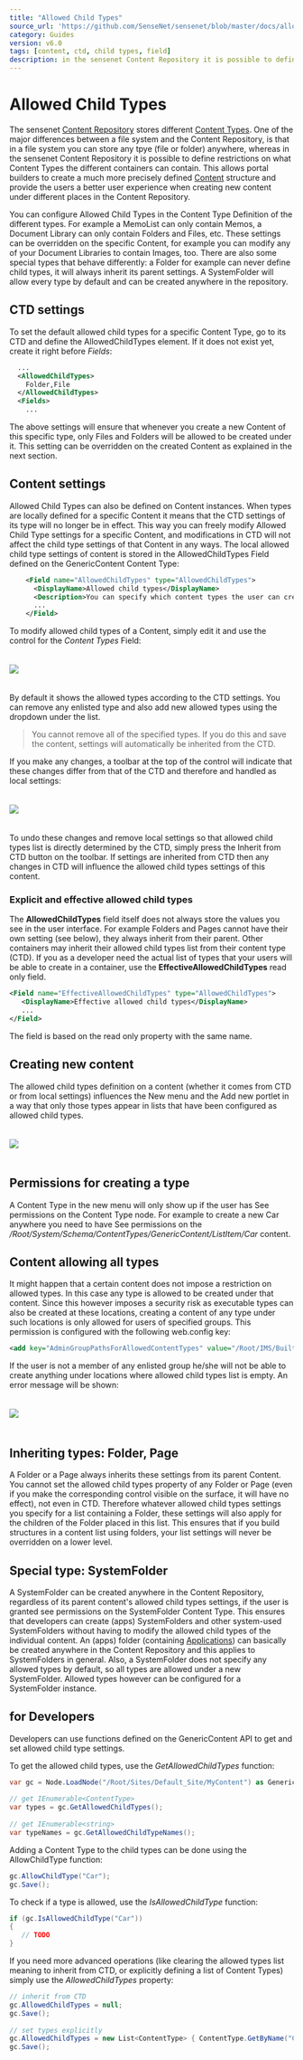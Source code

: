 ```yaml
---
title: "Allowed Child Types"
source_url: 'https://github.com/SenseNet/sensenet/blob/master/docs/allowed-child-types.md'
category: Guides
version: v6.0
tags: [content, ctd, child types, field]
description: in the sensenet Content Repository it is possible to define restrictions on what Content Types the different containers can contain. This allows portal builders to create a much more precisely defined Content structure and provide the users a better user experience when creating new content under different places in the Content Repository.
---
```


# Allowed Child Types

The sensenet [Content Repository](/docs/content-repository.md) stores different [Content Types](/docs/content-types.md). One of the major differences between a file system and the Content Repository, is that in a file system you can store any tpye (file or folder) anywhere, whereas in the sensenet Content Repository it is possible to define restrictions on what Content Types the different containers can contain. This allows portal builders to create a much more precisely defined [Content](/docs/content.md) structure and provide the users a better user experience when creating new content under different places in the Content Repository.

You can configure Allowed Child Types in the Content Type Definition of the different types. For example a MemoList can only contain Memos, a Document Library can only contain Folders and Files, etc. These settings can be overridden on the specific Content, for example you can modify any of your Document Libraries to contain Images, too. There are also some special types that behave differently: a Folder for example can never define child types, it will always inherit its parent settings. A SystemFolder will allow every type by default and can be created anywhere in the repository.

## CTD settings

To set the default allowed child types for a specific Content Type, go to its CTD and define the AllowedChildTypes element. If it does not exist yet, create it right before *Fields*:

```xml
  ...
  <AllowedChildTypes>
    Folder,File
  </AllowedChildTypes>
  <Fields>
    ...
```

The above settings will ensure that whenever you create a new Content of this specific type, only Files and Folders will be allowed to be created under it. This setting can be overridden on the created Content as explained in the next section.

## Content settings

Allowed Child Types can also be defined on Content instances. When types are locally defined for a specific Content it means that the CTD settings of its type will no longer be in effect. This way you can freely modify Allowed Child Type settings for a specific Content, and modifications in CTD will not affect the child type settings of that Content in any ways. The local allowed child type settings of content is stored in the AllowedChildTypes Field defined on the GenericContent Content Type:

```xml
    <Field name="AllowedChildTypes" type="AllowedChildTypes">
      <DisplayName>Allowed child types</DisplayName>
      <Description>You can specify which content types the user can create as children below this content.</Description>
      ...
    </Field>
```

To modify allowed child types of a Content, simply edit it and use the control for the *Content Types* Field:

<img src="https://raw.githubusercontent.com/SenseNet/sensenet/master/docs/images/allowed-child-types/AllowedChildTypes1.png" style="margin: 20px auto" />

By default it shows the allowed types according to the CTD settings. You can remove any enlisted type and also add new allowed types using the dropdown under the list.

> You cannot remove all of the specified types. If you do this and save the content, settings will automatically be inherited from the CTD.

If you make any changes, a toolbar at the top of the control will indicate that these changes differ from that of the CTD and therefore and handled as local settings:

<img src="https://raw.githubusercontent.com/SenseNet/sensenet/master/docs/images/allowed-child-types/AllowedChildTypes2.png" style="margin: 20px auto" />

To undo these changes and remove local settings so that allowed child types list is directly determined by the CTD, simply press the Inherit from CTD button on the toolbar. If settings are inherited from CTD then any changes in CTD will influence the allowed child types settings of this content.

### Explicit and effective allowed child types

The **AllowedChildTypes** field itself does not always store the values you see in the user interface. For example Folders and Pages cannot have their own setting (see below), they always inherit from their parent. Other containers may inherit their allowed child types list from their content type (CTD). If you as a developer need the actual list of types that your users will be able to create in a container, use the **EffectiveAllowedChildTypes** read only field.

```xml
<Field name="EffectiveAllowedChildTypes" type="AllowedChildTypes">
   <DisplayName>Effective allowed child types</DisplayName>
   ...
</Field>
```

The field is based on the read only property with the same name.

## Creating new content

The allowed child types definition on a content (whether it comes from CTD or from local settings) influences the New menu and the Add new portlet in a way that only those types appear in lists that have been configured as allowed child types.

<img src="https://raw.githubusercontent.com/SenseNet/sensenet/master/docs/images/allowed-child-types/AllowedChildTypes4.png" style="margin: 20px auto" />

## Permissions for creating a type

A Content Type in the new menu will only show up if the user has See permissions on the Content Type node. For example to create a new Car anywhere you need to have See permissions on the */Root/System/Schema/ContentTypes/GenericContent/ListItem/Car* content.

## Content allowing all types

It might happen that a certain content does not impose a restriction on allowed types. In this case any type is allowed to be created under that content. Since this however imposes a security risk as executable types can also be created at these locations, creating a content of any type under such locations is only allowed for users of specified groups. This permission is configured with the following web.config key:

```xml
<add key="AdminGroupPathsForAllowedContentTypes" value="/Root/IMS/BuiltIn/Portal/Administrators,/Root/IMS/Demo/Developers"/>
```

If the user is not a member of any enlisted group he/she will not be able to create anything under locations where allowed child types list is empty. An error message will be shown:

<img src="https://raw.githubusercontent.com/SenseNet/sensenet/master/docs/images/allowed-child-types/AllowedChildTypes5.png" style="margin: 20px auto" />

## Inheriting types: Folder, Page

A Folder or a Page always inherits these settings from its parent Content. You cannot set the allowed child types property of any Folder or Page (even if you make the corresponding control visible on the surface, it will have no effect), not even in CTD. Therefore whatever allowed child types settings you specify for a list containing a Folder, these settings will also apply for the children of the Folder placed in this list. This ensures that if you build structures in a content list using folders, your list settings will never be overridden on a lower level.

## Special type: SystemFolder

A SystemFolder can be created anywhere in the Content Repository, regardless of its parent content's allowed child types settings, if the user is granted see permissions on the SystemFolder Content Type. This ensures that developers can create (apps) SystemFolders and other system-used SystemFolders without having to modify the allowed child types of the individual content. An (apps) folder (containing [Applications](/docs/application.md)) can basically be created anywhere in the Content Repository and this applies to SystemFolders in general. Also, a SystemFolder does not specify any allowed types by default, so all types are allowed under a new SystemFolder. Allowed types however can be configured for a SystemFolder instance.

## for Developers

Developers can use functions defined on the GenericContent API to get and set allowed child type settings.

To get the allowed child types, use the *GetAllowedChildTypes* function:

```csharp
var gc = Node.LoadNode("/Root/Sites/Default_Site/MyContent") as GenericContent;
 
// get IEnumerable<ContentType>
var types = gc.GetAllowedChildTypes();
 
// get IEnumerable<string>
var typeNames = gc.GetAllowedChildTypeNames();
```

Adding a Content Type to the child types can be done using the AllowChildType function:

```csharp
gc.AllowChildType("Car");
gc.Save();
```

To check if a type is allowed, use the *IsAllowedChildType* function:

```csharp
if (gc.IsAllowedChildType("Car"))
{
   // TODO
}
```

If you need more advanced operations (like clearing the allowed types list meaning to inherit from CTD, or explicitly defining a list of Content Types) simply use the *AllowedChildTypes* property:

```csharp
// inherit from CTD
gc.AllowedChildTypes = null;
gc.Save();
 
// set types explicitly
gc.AllowedChildTypes = new List<ContentType> { ContentType.GetByName("Car"), ContentType.GetByName("Image") };
gc.Save();
```